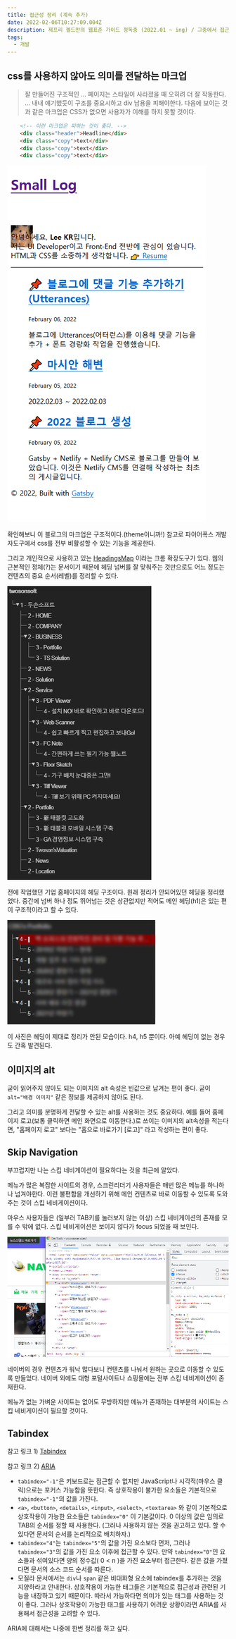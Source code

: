 ```yaml
---
title: 접근성 정리 (계속 추가)
date: 2022-02-06T10:27:09.004Z
description: 제프리 젤드만의 웹표준 가이드 정독중 (2022.01 ~ ing) / 그중에서 접근성에 대해 정리합니다. (+a)
tags:
  - 개발
---
```

## css를 사용하지 않아도 의미를 전달하는 마크업

> 잘 만들어진 구조적인 ... 페이지는 스타일이 사라졌을 때 오히려 더 잘 작동한다. ... 내내 얘기했듯이 구조를 중요시하고 div 남용을 피해야한다. 다음에 보이는 것과 같은 마크업은 CSS가 없으면 사용자가 이해를 하지 못할 것이다.

```html
    <!-- 이런 마크업은 피하는 것이 좋다. -->
    <div class="header">Headline</div>
    <div class="copy">text</div>
    <div class="copy">text</div>
    <div class="copy">text</div>
```

![블로그의 css를 걷어내고 찍은 캡쳐](캡처.png)

확인해보니 이 블로그의 마크업은 구조적이다.(theme이니까!) 참고로 파이어폭스 개발자도구에서 css를 전부 비활성할 수 있는 기능을 제공한다.

그리고 개인적으로 사용하고 있는 [HeadingsMap](https://chrome.google.com/webstore/detail/headingsmap/flbjommegcjonpdmenkdiocclhjacmbi?hl=ko) 이라는 크롬 확장도구가 있다. 웹의 근본적인 정체(?)는 문서이기 때문에 헤딩 넘버를 잘 맞춰주는 것만으로도 어느 정도는 컨텐츠의 중요 순서(레벨)를 정리할 수 있다.

![HeadingsMap 사용 예시](캡처2.png)

전에 작업했던 기업 홈페이지의 헤딩 구조이다. 원래 정리가 안되어있던 헤딩을 정리했었다. 중간에 넘버 하나 정도 뛰어넘는 것은 상관없지만 적어도 메인 헤딩(h1)은 있는 편이 구조적이라고 할 수 있다.

![HeadingsMap 사용 예시 2](캡처dsds.jpg)

이 사진은 헤딩이 제대로 정리가 안된 모습이다. h4, h5 뿐이다. 아예 헤딩이 없는 경우도 간혹 발견된다.

## 이미지의 alt

굳이 읽어주지 않아도 되는 이미지의 alt 속성은 빈값으로 남겨는 편이 좋다. 굳이 `alt="배경 이미지"` 같은 정보를 제공하지 않아도 된다. 

그리고 의미를 분명하게 전달할 수 있는 alt를 사용하는 것도 중요하다. 예를 들어 홈페이지 로고(보통 클릭하면 메인 화면으로 이동한다.)로 쓰이는 이미지의 alt속성을 적는다면, "홈페이지 로고" 보다는 "홈으로 바로가기 \[로고]" 라고 작성하는 편이 좋다. 

## Skip Navigation

부끄럽지만 나는 스킵 네비게이션이 필요하다는 것을 최근에 알았다.

메뉴가 많은 복잡한 사이트의 경우, 스크린리더기 사용자들은 매번 많은 메뉴를 하나하나 넘겨야한다. 이런 불편함을 개선하기 위해 메인 컨텐츠로 바로 이동할 수 있도록 도와주는 것이 스킵 네비게이션이다.

마우스 사용자들은 (일부러 TAB키를 눌러보지 않는 이상) 스킵 네비게이션의 존재를 모를 수 밖에 없다. 스킵 네비게이션은 보이지 않다가 focus 되었을 때 보인다.

![Naver Skip Navigation](skip_nav.png)

네이버의 경우 컨텐츠가 워낙 많다보니 컨텐츠를 나눠서 원하는 곳으로 이동할 수 있도록 만들었다. 네이버 외에도 대형 포털사이트나 쇼핑몰에는 전부 스킵 네비게이션이 존재한다. 

메뉴가 없는 가벼운 사이트는 없어도 무방하지만 메뉴가 존재하는 대부분의 사이트는 스킵 네비게이션이 필요할 것이다. 

## Tabindex

참고 링크 1) [Tabindex](https://developer.mozilla.org/ko/docs/Web/HTML/Global_attributes/tabindex)

참고 링크 2) [ARIA](https://developer.mozilla.org/ko/docs/Web/Accessibility/ARIA)

* `tabindex="-1"`은 키보드로는 접근할 수 없지만 JavaScript나 시각적(마우스 클릭)으로는 포커스 가능함을 뜻한다. 즉 상호작용이 불가한 요소들은 기본적으로 `tabindex="-1"`의 값을 가진다.
* `<a>`, `<button>`, `<details>`, `<input>`, `<select>`, `<textarea>` 와 같이 기본적으로 상호작용이 가능한 요소들은 `tabindex="0"` 이 기본값이다. 0 이상의 값은 임의로 TAB의 순서를 정할 때 사용한다. (그러나 사용하지 않는 것을 권고하고 있다. 할 수 있다면 문서의 순서를 논리적으로 배치하자.)
* `tabindex="4"`는 `tabindex="5"`의 값을 가진 요소보다 먼저, 그러나 `tabindex="3"`의 값을 가진 요소 이후에 접근할 수 있다. 만약 `tabindex="0"`인 요소들과 섞여있다면 양의 정수값( 0 < n )을 가진 요소부터 접근한다. 같은 값을 가졌다면 문서의 소스 코드 순서를 따른다. 
* 모질라 문서에서는 `div`나 `span` 같은 비대화형 요소에 tabindex를 추가하는 것을 지양하라고 안내한다. 상호작용이 가능한 태그들은 기본적으로 접근성과 관련된 기능을 내장하고 있기 때문이다. 따라서 가능하다면 의미가 있는 태그를 사용하는 것이 좋다. 그러나 상호작용이 가능한 태그를 사용하기 어려운 상황이라면 ARIA를 사용해서 접근성을 고려할 수 있다.  

ARIA에 대해서는 나중에 한번 정리를 하고 싶다.
